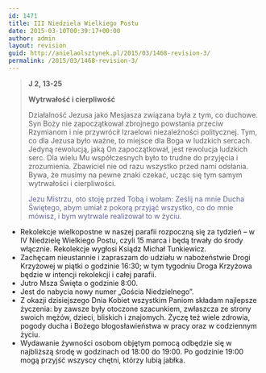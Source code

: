 ```yaml
---
id: 1471
title: III Niedziela Wielkiego Postu
date: 2015-03-10T00:39:17+00:00
author: admin
layout: revision
guid: http://anielaolsztynek.pl/2015/03/1468-revision-3/
permalink: /2015/03/1468-revision-3/
---
```

> **J 2, 13-25**
> 
> **Wytrwałość i cierpliwość**
> 
> Działalność Jezusa jako Mesjasza związana była z tym, co duchowe. Syn Boży nie zapoczątkował zbrojnego powstania przeciw Rzymianom i nie przywrócił Izraelowi niezależności politycznej. Tym, co dla Jezusa było ważne, to miejsce dla Boga w ludzkich sercach. Jedyną rewolucją, jaką On zapoczątkował, jest rewolucja ludzkich serc. Dla wielu Mu współczesnych było to trudne do przyjęcia i zrozumienia. Zbawiciel nie od razu wszystko przed nami odsłania. Bywa, że musimy na pewne znaki czekać, ucząc się tym samym wytrwałości i cierpliwości.
> 
> <span style="color: #666699;">Jezu Mistrzu, oto stoję przed Tobą i wołam: Ześlij na mnie Ducha Świętego, abym umiał z pokorą przyjąć wszystko, co do mnie mówisz, i bym wytrwale realizował to w życiu.</span>

  * Rekolekcje wielkopostne w naszej parafii rozpoczną się za tydzień &#8211; w IV Niedzielę Wielkiego Postu, czyli 15 marca i będą trwały do środy włącznie. Rekolekcje wygłosi Ksiądz Michał Tunkiewicz.
  * Zachęcam nieustannie i zapraszam do udziału w nabożeństwie Drogi Krzyżowej w piątki o godzinie 16:30; w tym tygodniu Droga Krzyżowa będzie w intencji rekolekcji i całej parafii.
  * Jutro Msza Święta o godzinie 8:00.
  * Jest do nabycia nowy numer &#8222;Gościa Niedzielnego&#8221;.
  * Z okazji dzisiejszego Dnia Kobiet wszystkim Paniom składam najlepsze życzenia: by zawsze były otoczone szacunkiem, zwłaszcza ze strony swoich mężów, dzieci, bliskich i znajomych. Życzę też wiele zdrowia, pogody ducha i Bożego błogosławieństwa w pracy oraz w codziennym życiu.
  * Wydawanie żywności osobom objętym pomocą odbędzie się w najbliższą środę w godzinach od 18:00 do 19:00. Po godzinie 19:00 mogą przyjść wszyscy chętni, którzy lubią jabłka.